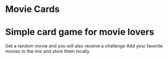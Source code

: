 # Movie Cards
# Simple card game for movie lovers
Get a random movie and you will also receive a challenge
Add your favorite movies to the mix and store them locally
